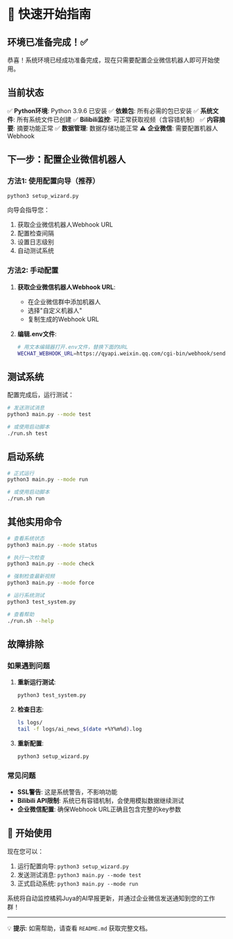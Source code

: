 # 🚀 快速开始指南

## 环境已准备完成！✅

恭喜！系统环境已经成功准备完成，现在只需要配置企业微信机器人即可开始使用。

## 当前状态

✅ **Python环境**: Python 3.9.6 已安装
✅ **依赖包**: 所有必需的包已安装
✅ **系统文件**: 所有系统文件已创建
✅ **Bilibili监控**: 可正常获取视频（含容错机制）
✅ **内容摘要**: 摘要功能正常
✅ **数据管理**: 数据存储功能正常
⚠️  **企业微信**: 需要配置机器人Webhook

## 下一步：配置企业微信机器人

### 方法1: 使用配置向导（推荐）

```bash
python3 setup_wizard.py
```

向导会指导您：
1. 获取企业微信机器人Webhook URL
2. 配置检查间隔
3. 设置日志级别
4. 自动测试系统

### 方法2: 手动配置

1. **获取企业微信机器人Webhook URL**:
   - 在企业微信群中添加机器人
   - 选择"自定义机器人"
   - 复制生成的Webhook URL

2. **编辑.env文件**:
   ```bash
   # 用文本编辑器打开.env文件，替换下面的URL
   WECHAT_WEBHOOK_URL=https://qyapi.weixin.qq.com/cgi-bin/webhook/send?key=YOUR_ACTUAL_KEY
   ```

## 测试系统

配置完成后，运行测试：

```bash
# 发送测试消息
python3 main.py --mode test

# 或使用启动脚本
./run.sh test
```

## 启动系统

```bash
# 正式运行
python3 main.py --mode run

# 或使用启动脚本
./run.sh run
```

## 其他实用命令

```bash
# 查看系统状态
python3 main.py --mode status

# 执行一次检查
python3 main.py --mode check

# 强制检查最新视频
python3 main.py --mode force

# 运行系统测试
python3 test_system.py

# 查看帮助
./run.sh --help
```

## 故障排除

### 如果遇到问题

1. **重新运行测试**:
   ```bash
   python3 test_system.py
   ```

2. **检查日志**:
   ```bash
   ls logs/
   tail -f logs/ai_news_$(date +%Y%m%d).log
   ```

3. **重新配置**:
   ```bash
   python3 setup_wizard.py
   ```

### 常见问题

- **SSL警告**: 这是系统警告，不影响功能
- **Bilibili API限制**: 系统已有容错机制，会使用模拟数据继续测试
- **企业微信配置**: 确保Webhook URL正确且包含完整的key参数

## 🎉 开始使用

现在您可以：

1. 运行配置向导: `python3 setup_wizard.py`
2. 发送测试消息: `python3 main.py --mode test`
3. 正式启动系统: `python3 main.py --mode run`

系统将自动监控橘鸦Juya的AI早报更新，并通过企业微信发送通知到您的工作群！

---

💡 **提示**: 如需帮助，请查看 `README.md` 获取完整文档。
